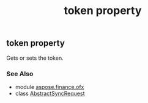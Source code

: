 ﻿---
title: token property
second_title: Aspose.Finance for Python via .NET API References
description: 
type: docs
weight: 50
url: /python-net/aspose.finance.ofx/abstractsyncrequest/token/
is_root: false
---

## token property


Gets or sets the token.

### See Also
* module [aspose.finance.ofx](../../)
* class [AbstractSyncRequest](/finance/python-net/aspose.finance.ofx/abstractsyncrequest)
